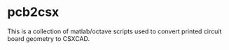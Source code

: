 # pcb2csx
This is a collection of matlab/octave scripts used to convert printed circuit board geometry to CSXCAD.
